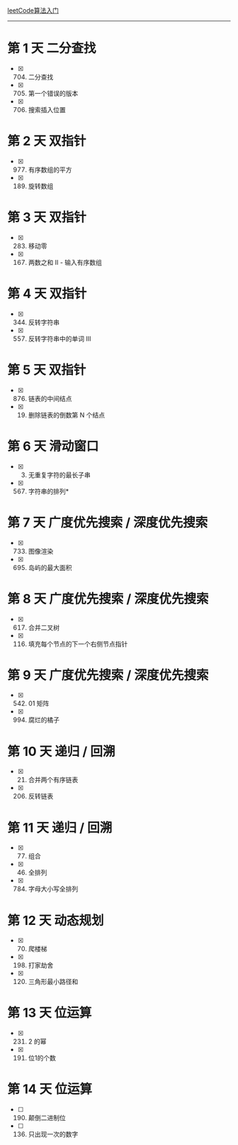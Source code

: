 [leetCode算法入门](https://leetcode-cn.com/study-plan/algorithms/?progress=pg3u6dc)
  
--- 
# 第 1 天 二分查找
- [x] 704. 二分查找  
- [x] 705. 第一个错误的版本  
- [x] 706. 搜索插入位置  

# 第 2 天 双指针
- [x] 977. 有序数组的平方
- [x] 189. 旋转数组

# 第 3 天 双指针
- [x] 283. 移动零
- [x] 167. 两数之和 II - 输入有序数组

# 第 4 天 双指针
- [x] 344. 反转字符串
- [x] 557. 反转字符串中的单词 III

# 第 5 天 双指针
- [x] 876. 链表的中间结点
- [x] 19. 删除链表的倒数第 N 个结点

# 第 6 天 滑动窗口
- [x] 3. 无重复字符的最长子串
- [x] 567. 字符串的排列*

# 第 7 天 广度优先搜索 / 深度优先搜索
- [x] 733. 图像渲染
- [x] 695. 岛屿的最大面积

# 第 8 天 广度优先搜索 / 深度优先搜索
- [x] 617. 合并二叉树
- [x] 116. 填充每个节点的下一个右侧节点指针

# 第 9 天 广度优先搜索 / 深度优先搜索
- [x] 542. 01 矩阵
- [x] 994. 腐烂的橘子

# 第 10 天 递归 / 回溯
- [x] 21. 合并两个有序链表
- [x] 206. 反转链表

# 第 11 天 递归 / 回溯
- [x] 77. 组合
- [x] 46. 全排列
- [x] 784. 字母大小写全排列

# 第 12 天 动态规划
- [x] 70.  爬楼梯
- [x] 198. 打家劫舍
- [x] 120. 三角形最小路径和

# 第 13 天 位运算
- [x] 231. 2 的幂
- [x] 191. 位1的个数

# 第 14 天 位运算
- [ ] 190. 颠倒二进制位
- [ ] 136. 只出现一次的数字